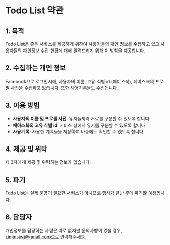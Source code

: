 # Todo List 약관
## 1. 목적
Todo List은 좋은 서비스를 제공하기 위하여 사용자들의 개인 정보를 수집하고 있고 사용자들의 개인정보 수집 현황에 대해 알려드리기 위해 이 방침을 제공합니다.
## 2. 수집하는 개인 정보
Facebook으로 로그인시에, 사용자의 이름, 고유 식별 id (페이스북), 페이스북의 프로필 사진을 수집하고 있습니다. 또한 사용기록들도 수집됩니다.
## 3. 이용 방법
  * <b>사용자의 이름 및 프로필 사진</b>: 유저들끼리 서로를 구분할 수 있도록 합니다</li>
  * <b>페이스북의 고유 식별 id</b>: 서비스 상에서 유저를 구분할 수 있도록 합니다</li>
  * <b>사용기록</b>: 사용한 기록들을 저장하여 나중에도 확인할 수 있도록 합니다</li>
## 4. 제공 및 위탁
제 3자에게 제공 및 위탁하는 정보가 없습니다.
## 5. 파기
Todo List는 실제 운영이 필요한 서비스가 아니므로 행사가 끝난 후에 파기할 예정입니다.
## 6. 담당자
개인정보를 담당하는 사람은 따로 없지만 문의사항이 있을 경우, kimjnsjwj@gmail.com으로 연락해주세요.
